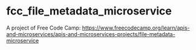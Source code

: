 # fcc_file_metadata_microservice
A project of Free Code Camp: https://www.freecodecamp.org/learn/apis-and-microservices/apis-and-microservices-projects/file-metadata-microservice
